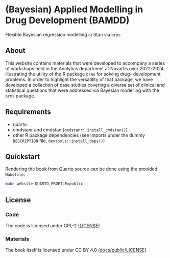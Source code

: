 # (Bayesian) Applied Modelling in Drug Development (BAMDD)

Flexible Bayesian regression modelling in Stan via `brms`

## About

This website contains materials that were developed to accompany a series of 
workshops held in the Analytics department at Novartis over 2022-2024,
illustrating the utility of the R package `brms` for solving drug-
development problems. In order to highlight the versatility of that package,
we have developed a collection of case studies covering a diverse set of 
clinical and statistical questions that were addressed via Bayesian modelling 
with the `brms` package. 

## Requirements

- quarto 
- cmdstanr and cmdstan (`cmdstanr::install_cmdstan()`)
- other R package dependencies (see Imports under the dummy `DESCRIPTION` file, `devtools::install_deps()`)

## Quickstart

Rendering the book from Quarto source can be done using the provided `Makefile`:

```bash
make website QUARTO_PROFILE=public
```

## License

### Code 

The code is licensed under GPL-2 ([LICENSE](LICENSE))

### Materials

The book itself is licensed under CC BY 4.0 ([docs/public/LICENSE](docs/public/LICENSE))